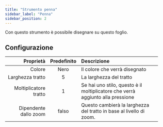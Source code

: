 ```yaml
---
title: "Strumento penna"
sidebar_label: "Penna"
sidebar_position: 2
---
```



Con questo strumento è possibile disegnare su questo foglio.

## Configurazione

|             Proprietà | Predefinito | Descrizione                                                                    |
| ---------------------:|:-----------:|:------------------------------------------------------------------------------ |
|                Colore |    Nero     | Il colore che verrà disegnato                                                  |
|      Larghezza tratto |      5      | La larghezza del tratto                                                        |
| Moltiplicatore tratto |      1      | Se hai uno stilo, questo è il moltiplicatore che verrà aggiunto alla pressione |
| Dipendente dallo zoom |    falso    | Questo cambierà la larghezza del tratto in base al livello di zoom.            |
